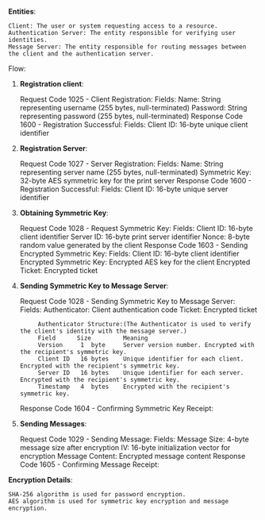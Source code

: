 **Entities**:

    Client: The user or system requesting access to a resource.
    Authentication Server: The entity responsible for verifying user identities.
    Message Server: The entity responsible for routing messages between the client and the authentication server.

Flow:

1. **Registration client**:

    Request Code 1025 - Client Registration:
        Fields:
            Name: String representing username (255 bytes, null-terminated)
            Password: String representing password (255 bytes, null-terminated)
    Response Code 1600 - Registration Successful:
        Fields:
            Client ID: 16-byte unique client identifier

2. **Registration Server**:

    Request Code 1027 - Server Registration:
        Fields:
            Name: String representing server name (255 bytes, null-terminated)
            Symmetric Key: 32-byte AES symmetric key for the print server
    Response Code 1600 - Registration Successful:
        Fields:
            Client ID: 16-byte unique server identifier

3. **Obtaining Symmetric Key**:

    Request Code 1028 - Request Symmetric Key:
        Fields:
            Client ID: 16-byte client identifier
            Server ID: 16-byte print server identifier
            Nonce: 8-byte random value generated by the client
    Response Code 1603 - Sending Encrypted Symmetric Key:
        Fields:
            Client ID: 16-byte client identifier
            Encrypted Symmetric Key: Encrypted AES key for the client
            Encrypted Ticket: Encrypted ticket

4. **Sending Symmetric Key to Message Server**:

    Request Code 1028 - Sending Symmetric Key to Message Server:
        Fields:
            Authenticator: Client authentication code
            Ticket: Encrypted ticket

            Authenticator Structure:(The Authenticator is used to verify the client's identity with the message server.)
            Field	   Size	        Meaning
            Version	    1  byte	    Server version number. Encrypted with the recipient's symmetric key.
            Client ID	16 bytes	Unique identifier for each client. Encrypted with the recipient's symmetric key.
            Server ID	16 bytes	Unique identifier for each server. Encrypted with the recipient's symmetric key.
            Timestamp	4  bytes	Encrypted with the recipient's symmetric key.

    Response Code 1604 - Confirming Symmetric Key Receipt:

5. **Sending Messages**:

    Request Code 1029 - Sending Message:
        Fields:
            Message Size: 4-byte message size after encryption
            IV: 16-byte initialization vector for encryption
            Message Content: Encrypted message content
    Response Code 1605 - Confirming Message Receipt:

**Encryption Details**:

    SHA-256 algorithm is used for password encryption.
    AES algorithm is used for symmetric key encryption and message encryption.